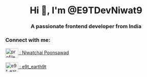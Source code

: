 <h1 align="center">Hi 👋, I'm @E9TDevNiwat9</h1>
<h3 align="center">A passionate frontend developer from India</h3>

<h3 align="left">Connect with me:</h3>
<p align="left">
<a href="https://fb.com/profile.php?id=100082805832548" target="blank"><img align="center" src="https://raw.githubusercontent.com/rahuldkjain/github-profile-readme-generator/master/src/images/icons/Social/facebook.svg" alt="profile.php?id=100082805832548" height="30" width="40" /> : Niwatchai  Poonsawad</a>
</p>
<p align="left">
<a href="https://instagram.com/e9t_earth9t/?fbclid=iwar2fdtikeow6bqqmur5t5bzq5zzmksa-dralgrxtf6vbs2regibymqwvzzq" target="blank"><img align="center" src="https://raw.githubusercontent.com/rahuldkjain/github-profile-readme-generator/master/src/images/icons/Social/instagram.svg" alt="e9t_earth9t/?fbclid=iwar2fdtikeow6bqqmur5t5bzq5zzmksa-dralgrxtf6vbs2regibymqwvzzq" height="30" width="40" /> : e9t_earth9t</a>
</p>


